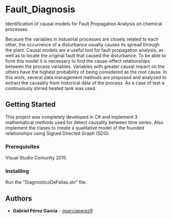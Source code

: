 # Fault_Diagnosis
Identification of causal models for Fault Propagation Analysis on chemical processes.

Because the variables in industrial processes are closely related to each other, the 
occurrence of a disturbance usually causes its spread through the plant. Causal models 
are a useful tool for fault propagation analysis, as well as to locate the original fault
that caused the disturbance. To be able to form this model it is necessary to find the 
cause-effect relationships between the process variables. Variables with greater causal 
impact on the others have the highest probability of being considered as the root cause. 
In this work, several data management methods are proposed and analyzed to extract the 
causality from historical data of the process. As a case of test a continuously stirred 
heated tank was used.

## Getting Started

This project was completely developed in C# and implement 3 mathematical methods used
for detect causality between time series. Also implement the clases to create a 
qualitative model of the founded relationships using Signed Directed Graph (SDG).

### Prerequisites

Visual Studio Comunity 2015.

### Installing

Run the "DiagnosticoDeFallas.sln" file.

## Authors

* **Gabriel Pérez García** - [ggarciaperez9](https://github.com/ggarciaperez9)
